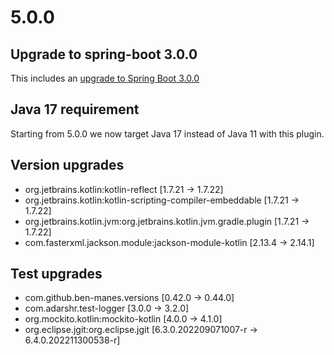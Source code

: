 # 5.0.0

## Upgrade to spring-boot 3.0.0

This includes an [upgrade to Spring Boot 3.0.0](https://github.com/spring-projects/spring-boot/releases/tag/v3.0.0)

## Java 17 requirement

Starting from 5.0.0 we now target Java 17 instead of Java 11 with this plugin.

## Version upgrades

- org.jetbrains.kotlin:kotlin-reflect [1.7.21 -> 1.7.22]
- org.jetbrains.kotlin:kotlin-scripting-compiler-embeddable [1.7.21 -> 1.7.22]
- org.jetbrains.kotlin.jvm:org.jetbrains.kotlin.jvm.gradle.plugin [1.7.21 -> 1.7.22]
- com.fasterxml.jackson.module:jackson-module-kotlin [2.13.4 -> 2.14.1]

## Test upgrades
- com.github.ben-manes.versions [0.42.0 -> 0.44.0]
- com.adarshr.test-logger [3.0.0 -> 3.2.0]
- org.mockito.kotlin:mockito-kotlin [4.0.0 -> 4.1.0]
- org.eclipse.jgit:org.eclipse.jgit [6.3.0.202209071007-r -> 6.4.0.202211300538-r]
